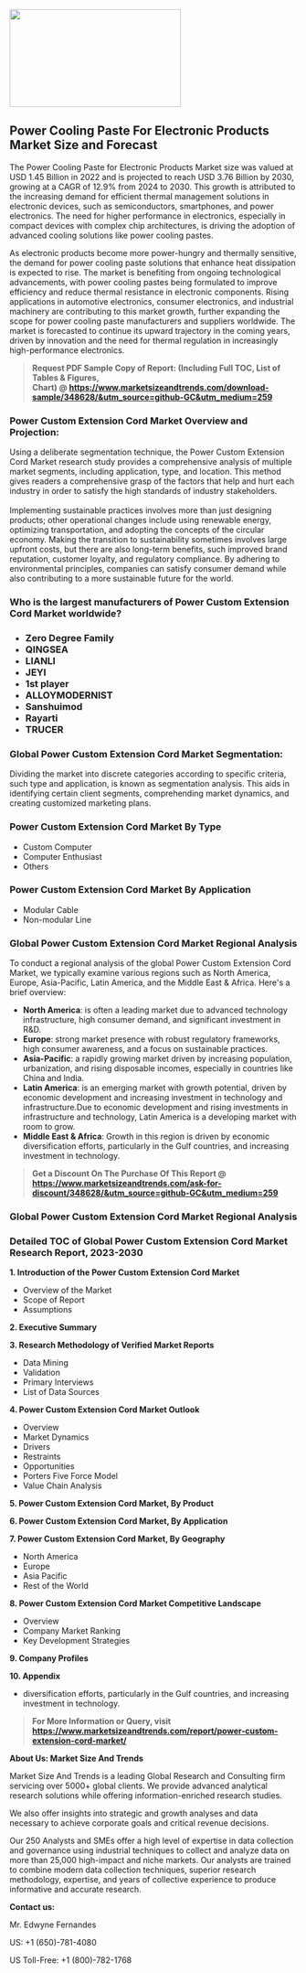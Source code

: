 <p><img class="alignnone size-medium wp-image-20088" src="https://ffe5etoiles.com/wp-content/uploads/2024/12/MST1-300x171.png" alt="" width="300" height="171" /></p><h2>Power Cooling Paste For Electronic Products Market Size and Forecast</h2><p>The Power Cooling Paste for Electronic Products Market size was valued at USD 1.45 Billion in 2022 and is projected to reach USD 3.76 Billion by 2030, growing at a CAGR of 12.9% from 2024 to 2030. This growth is attributed to the increasing demand for efficient thermal management solutions in electronic devices, such as semiconductors, smartphones, and power electronics. The need for higher performance in electronics, especially in compact devices with complex chip architectures, is driving the adoption of advanced cooling solutions like power cooling pastes.</p><p>As electronic products become more power-hungry and thermally sensitive, the demand for power cooling paste solutions that enhance heat dissipation is expected to rise. The market is benefiting from ongoing technological advancements, with power cooling pastes being formulated to improve efficiency and reduce thermal resistance in electronic components. Rising applications in automotive electronics, consumer electronics, and industrial machinery are contributing to this market growth, further expanding the scope for power cooling paste manufacturers and suppliers worldwide. The market is forecasted to continue its upward trajectory in the coming years, driven by innovation and the need for thermal regulation in increasingly high-performance electronics.</p></p><blockquote id="" class=""><strong>Request PDF Sample Copy of Report: (Including Full TOC, List of Tables &amp; Figures, Chart)&nbsp;@&nbsp;<strong><a href="https://www.marketsizeandtrends.com/download-sample/348628/&utm_source=github-GC&utm_medium=259" target="_blank">https://www.marketsizeandtrends.com/download-sample/348628/&utm_source=github-GC&utm_medium=259</a></strong></strong></blockquote><h3 id="" class="">Power Custom Extension Cord Market&nbsp;Overview and Projection:</h3><p id="" class="">Using a deliberate segmentation technique, the Power Custom Extension Cord Market research study provides a comprehensive analysis of multiple market segments, including application, type, and location. This method gives readers a comprehensive grasp of the factors that help and hurt each industry in order to satisfy the high standards of industry stakeholders. <br /> <br />Implementing sustainable practices involves more than just designing products; other operational changes include using renewable energy, optimizing transportation, and adopting the concepts of the circular economy. Making the transition to sustainability sometimes involves large upfront costs, but there are also long-term benefits, such improved brand reputation, customer loyalty, and regulatory compliance. By adhering to environmental principles, companies can satisfy consumer demand while also contributing to a more sustainable future for the world.</p><h3 id="" class="">Who is the largest manufacturers of&nbsp;Power Custom Extension Cord Market worldwide?</h3><h3 class=""><p><ul><li>Zero Degree Family </li><li> QINGSEA </li><li> LIANLI </li><li> JEYI </li><li> 1st player </li><li> ALLOYMODERNIST </li><li> Sanshuimod </li><li> Rayarti </li><li> TRUCER</li></ul></p></h3><h3 id="" class="">Global&nbsp;Power Custom Extension Cord Market Segmentation:</h3><p id="" class="">Dividing the market into discrete categories according to specific criteria, such type and application, is known as segmentation analysis. This aids in identifying certain client segments, comprehending market dynamics, and creating customized marketing plans.</p><h3 id="" class="">Power Custom Extension Cord Market&nbsp;By Type</h3><p><p><ul><li>Custom Computer</li><li> Computer Enthusiast</li><li> Others</p></li></ul></p></p><h3 id="" class="">Power Custom Extension Cord Market&nbsp;By Application</h3><p class=""><p><ul><li>Modular Cable</li><li> Non-modular Line</li></ul></p></p><h3 id="" class="">Global Power Custom Extension Cord Market Regional Analysis</h3><p id="" class="">To conduct a regional analysis of the global Power Custom Extension Cord Market, we typically examine various regions such as North America, Europe, Asia-Pacific, Latin America, and the Middle East &amp; Africa. Here's a brief overview:</p><ul><li><strong>North America</strong>: is often a leading market due to advanced technology infrastructure, high consumer demand, and significant investment in R&amp;D.</li><li><strong>Europe</strong>: strong market presence with robust regulatory frameworks, high consumer awareness, and a focus on sustainable practices.</li><li><strong>Asia-Pacific</strong>: a rapidly growing market driven by increasing population, urbanization, and rising disposable incomes, especially in countries like China and India.</li><li><strong>Latin America</strong>: is an emerging market with growth potential, driven by economic development and increasing investment in technology and infrastructure.Due to economic development and rising investments in infrastructure and technology, Latin America is a developing market with room to grow.</li><li><strong>Middle East &amp; Africa</strong>: Growth in this region is driven by economic diversification efforts, particularly in the Gulf countries, and increasing investment in technology.</li></ul><blockquote id="" class=""><strong>Get a Discount On The Purchase Of This Report @ <strong><a href="https://www.marketsizeandtrends.com/ask-for-discount/348628/&utm_source=github-GC&utm_medium=259" target="_blank">https://www.marketsizeandtrends.com/ask-for-discount/348628/&utm_source=github-GC&utm_medium=259</a></strong></strong></blockquote><h3 id="" class="">Global Power Custom Extension Cord Market Regional Analysis</h3><h3 id="" class="">Detailed TOC of Global Power Custom Extension Cord Market Research Report, 2023-2030</h3><p id="" class=""><strong>1. Introduction of the Power Custom Extension Cord Market</strong></p><ul><li>Overview of the Market</li><li>Scope of Report</li><li>Assumptions</li></ul><p id="" class=""><strong>2. Executive Summary</strong></p><p id="" class=""><strong>3. Research Methodology of Verified Market Reports</strong></p><ul><li>Data Mining</li><li>Validation</li><li>Primary Interviews</li><li>List of Data Sources</li></ul><p id="" class=""><strong>4. Power Custom Extension Cord Market Outlook</strong></p><ul><li>Overview</li><li>Market Dynamics</li><li>Drivers</li><li>Restraints</li><li>Opportunities</li><li>Porters Five Force Model</li><li>Value Chain Analysis</li></ul><p id="" class=""><strong>5. Power Custom Extension Cord Market, By Product</strong></p><p id="" class=""><strong>6. Power Custom Extension Cord Market, By Application</strong></p><p id="" class=""><strong>7. Power Custom Extension Cord Market, By Geography</strong></p><ul><li>North America</li><li>Europe</li><li>Asia Pacific</li><li>Rest of the World</li></ul><p id="" class=""><strong>8. Power Custom Extension Cord Market Competitive Landscape</strong></p><ul><li>Overview</li><li>Company Market Ranking</li><li>Key Development Strategies</li></ul><p id="" class=""><strong>9. Company Profiles</strong></p><p id="" class=""><strong>10. Appendix</strong></p><ul><li>diversification efforts, particularly in the Gulf countries, and increasing investment in technology.</li></ul><blockquote id="" class=""><strong>For More Information or Query, visit <strong><strong><a href="https://www.marketsizeandtrends.com/report/power-custom-extension-cord-market/" target="_blank">https://www.marketsizeandtrends.com/report/power-custom-extension-cord-market/</a></strong></strong></strong></blockquote><p id="" class=""><strong>About Us: Market Size And Trends</strong></p><p id="" class="">Market Size And Trends is a leading Global Research and Consulting firm servicing over 5000+ global clients. We provide advanced analytical research solutions while offering information-enriched research studies.</p><p id="" class="">We also offer insights into strategic and growth analyses and data necessary to achieve corporate goals and critical revenue decisions.</p><p id="" class="">Our 250 Analysts and SMEs offer a high level of expertise in data collection and governance using industrial techniques to collect and analyze data on more than 25,000 high-impact and niche markets. Our analysts are trained to combine modern data collection techniques, superior research methodology, expertise, and years of collective experience to produce informative and accurate research.</p><p id="" class=""><strong>Contact us:</strong></p><p id="" class="">Mr. Edwyne Fernandes</p><p id="" class="">US: +1 (650)-781-4080</p><p id="" class="">US Toll-Free: +1 (800)-782-1768</p>
